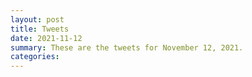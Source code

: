 ```yaml
---
layout: post
title: Tweets
date: 2021-11-12
summary: These are the tweets for November 12, 2021.
categories:
---
```


